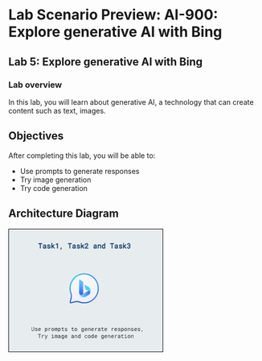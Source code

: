 # Lab Scenario Preview: AI-900: Explore generative AI with Bing

## Lab 5: Explore generative AI with Bing

### Lab overview
In this lab, you will learn about generative AI, a technology that can create content such as text, images.

## Objectives
  
After completing this lab, you will be able to:
- Use prompts to generate responses
- Try image generation
- Try code generation

## Architecture Diagram

  ![](../media/ai900module5.png)
   
